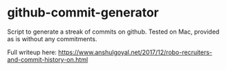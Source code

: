 # github-commit-generator
Script to generate a streak of commits on github. Tested on Mac, provided as is without any commitments.

Full writeup here: https://www.anshulgoyal.net/2017/12/robo-recruiters-and-commit-history-on.html
